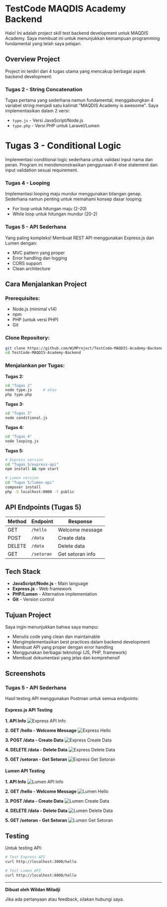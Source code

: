 # TestCode MAQDIS Academy Backend

Halo! Ini adalah project skill test backend development untuk MAQDIS Academy. Saya membuat ini untuk menunjukkan kemampuan programming fundamental yang telah saya pelajari.

## Overview Project

Project ini terdiri dari 4 tugas utama yang mencakup berbagai aspek backend development:

### Tugas 2 - String Concatenation
Tugas pertama yang sederhana namun fundamental, menggabungkan 4 variabel string menjadi satu kalimat "MAQDIS Academy is awesome". Saya implementasikan dalam 2 versi:
- `type.js` - Versi JavaScript/Node.js
- `type.php` - Versi PHP untuk Laravel/Lumen

# Tugas 3 - Conditional Logic

Implementasi conditional logic sederhana untuk validasi input nama dan peran. Program ini mendemonstrasikan penggunaan if-else statement dan input validation sesuai requirement.

### Tugas 4 - Looping
Implementasi looping maju mundur menggunakan bilangan genap. Sederhana namun penting untuk memahami konsep dasar looping:
- For loop untuk hitungan maju (2-20)
- While loop untuk hitungan mundur (20-2)

### Tugas 5 - API Sederhana
Yang paling kompleks! Membuat REST API menggunakan Express.js dan Lumen dengan:
- MVC pattern yang proper
- Error handling dan logging
- CORS support
- Clean architecture

## Cara Menjalankan Project

### Prerequisites:
- Node.js (minimal v14)
- npm
- PHP (untuk versi PHP)
- Git

### Clone Repository:
```bash
git clone https://github.com/WiMProject/TestCode-MAQDIS-Academy-Backend.git
cd TestCode-MAQDIS-Academy-Backend
```

### Menjalankan per Tugas:

**Tugas 2:**
```bash
cd "Tugas 2"
node type.js     # atau
php type.php
```

**Tugas 3:**
```bash
cd "Tugas 3"
node conditional.js
```

**Tugas 4:**
```bash
cd "Tugas 4"
node looping.js
```

**Tugas 5:**
```bash
# Express version
cd "Tugas 5/express-api"
npm install && npm start

# Lumen version
cd "Tugas 5/lumen-api"
composer install
php -S localhost:8000 -t public
```

## API Endpoints (Tugas 5)

| Method | Endpoint | Response |
|--------|----------|----------|
| GET | `/hello` | Welcome message |
| POST | `/data` | Create data |
| DELETE | `/data` | Delete data |
| GET | `/setoran` | Get setoran info |

## Tech Stack

- **JavaScript/Node.js** - Main language
- **Express.js** - Web framework
- **PHP/Lumen** - Alternative implementation
- **Git** - Version control

## Tujuan Project

Saya ingin menunjukkan bahwa saya mampu:
- Menulis code yang clean dan maintainable
- Mengimplementasikan best practices dalam backend development
- Membuat API yang proper dengan error handling
- Menggunakan berbagai teknologi (JS, PHP, framework)
- Membuat dokumentasi yang jelas dan komprehensif

## Screenshots

### Tugas 5 - API Sederhana

Hasil testing API menggunakan Postman untuk semua endpoints:

#### Express.js API Testing

**1. API Info**
![Express API Info](Hasil%20Screenshoot/express/express1.png)

**2. GET /hello - Welcome Message**
![Express Hello](Hasil%20Screenshoot/express/express2.png)

**3. POST /data - Create Data**
![Express Create Data](Hasil%20Screenshoot/express/express3.png)

**4. DELETE /data - Delete Data**
![Express Delete Data](Hasil%20Screenshoot/express/express4.png)

**5. GET /setoran - Get Setoran**
![Express Get Setoran](Hasil%20Screenshoot/express/express5.png)

#### Lumen API Testing

**1. API Info**
![Lumen API Info](Hasil%20Screenshoot/lumen/lumen1.png)

**2. GET /hello - Welcome Message**
![Lumen Hello](Hasil%20Screenshoot/lumen/lumen2.png)

**3. POST /data - Create Data**
![Lumen Create Data](Hasil%20Screenshoot/lumen/lumen3.png)

**4. DELETE /data - Delete Data**
![Lumen Delete Data](Hasil%20Screenshoot/lumen/lumen4.png)

**5. GET /setoran - Get Setoran**
![Lumen Get Setoran](Hasil%20Screenshoot/lumen/lumen5.png)

## Testing

Untuk testing API:
```bash
# Test Express API
curl http://localhost:3000/hello

# Test Lumen API  
curl http://localhost:8000/hello
```

---

**Dibuat oleh Wildan Miladji**

Jika ada pertanyaan atau feedback, silakan hubungi saya.